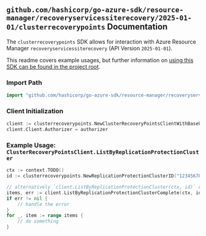 
## `github.com/hashicorp/go-azure-sdk/resource-manager/recoveryservicessiterecovery/2025-01-01/clusterrecoverypoints` Documentation

The `clusterrecoverypoints` SDK allows for interaction with Azure Resource Manager `recoveryservicessiterecovery` (API Version `2025-01-01`).

This readme covers example usages, but further information on [using this SDK can be found in the project root](https://github.com/hashicorp/go-azure-sdk/tree/main/docs).

### Import Path

```go
import "github.com/hashicorp/go-azure-sdk/resource-manager/recoveryservicessiterecovery/2025-01-01/clusterrecoverypoints"
```


### Client Initialization

```go
client := clusterrecoverypoints.NewClusterRecoveryPointsClientWithBaseURI("https://management.azure.com")
client.Client.Authorizer = authorizer
```


### Example Usage: `ClusterRecoveryPointsClient.ListByReplicationProtectionCluster`

```go
ctx := context.TODO()
id := clusterrecoverypoints.NewReplicationProtectionClusterID("12345678-1234-9876-4563-123456789012", "example-resource-group", "vaultName", "replicationFabricName", "replicationProtectionContainerName", "replicationProtectionClusterName")

// alternatively `client.ListByReplicationProtectionCluster(ctx, id)` can be used to do batched pagination
items, err := client.ListByReplicationProtectionClusterComplete(ctx, id)
if err != nil {
	// handle the error
}
for _, item := range items {
	// do something
}
```

